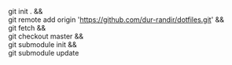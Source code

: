 git init . && \
git remote add origin 'https://github.com/dur-randir/dotfiles.git' && \
git fetch && \
git checkout master && \
git submodule init && \
git submodule update
